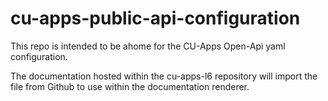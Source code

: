 # cu-apps-public-api-configuration

This repo is intended to be ahome for the CU-Apps Open-Api yaml configuration. 

The documentation hosted within the cu-apps-l6 repository will import the file from Github to use within the documentation renderer.
